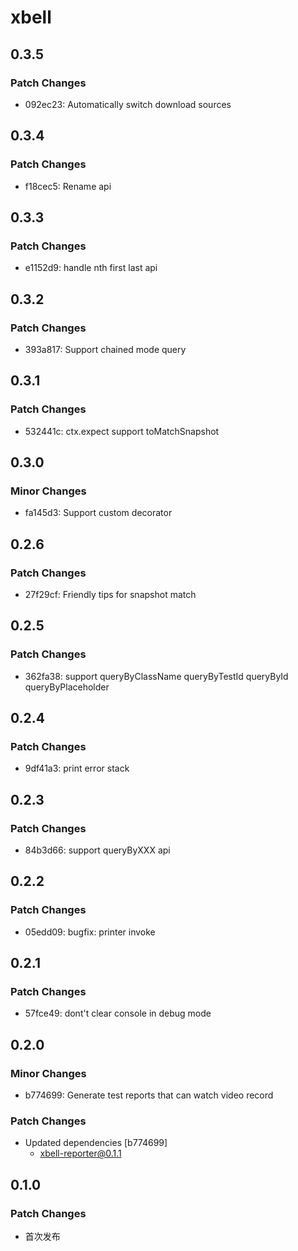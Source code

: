 # xbell

## 0.3.5

### Patch Changes

- 092ec23: Automatically switch download sources

## 0.3.4

### Patch Changes

- f18cec5: Rename api

## 0.3.3

### Patch Changes

- e1152d9: handle nth first last api

## 0.3.2

### Patch Changes

- 393a817: Support chained mode query

## 0.3.1

### Patch Changes

- 532441c: ctx.expect support toMatchSnapshot

## 0.3.0

### Minor Changes

- fa145d3: Support custom decorator

## 0.2.6

### Patch Changes

- 27f29cf: Friendly tips for snapshot match

## 0.2.5

### Patch Changes

- 362fa38: support queryByClassName queryByTestId queryById queryByPlaceholder

## 0.2.4

### Patch Changes

- 9df41a3: print error stack

## 0.2.3

### Patch Changes

- 84b3d66: support queryByXXX api

## 0.2.2

### Patch Changes

- 05edd09: bugfix: printer invoke

## 0.2.1

### Patch Changes

- 57fce49: dont't clear console in debug mode

## 0.2.0

### Minor Changes

- b774699: Generate test reports that can watch video record

### Patch Changes

- Updated dependencies [b774699]
  - xbell-reporter@0.1.1

## 0.1.0

### Patch Changes

- 首次发布
